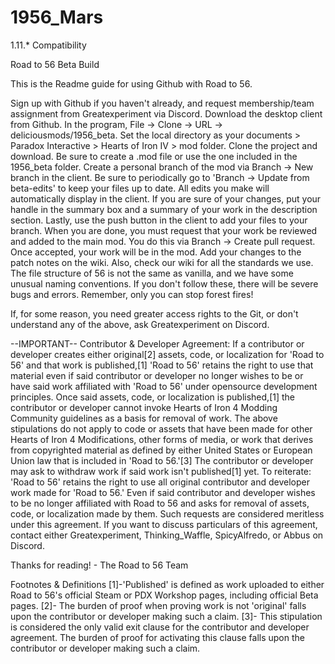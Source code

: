 # 1956_Mars
1.11.* Compatibility


Road to 56 Beta Build

This is the Readme guide for using Github with Road to 56.

Sign up with Github if you haven't already, and request membership/team assignment from Greatexperiment via Discord.
Download the desktop client from Github.
In the program, File -> Clone -> URL -> deliciousmods/1956_beta.
Set the local directory as your documents > Paradox Interactive > Hearts of Iron IV > mod folder.
Clone the project and download.
Be sure to create a .mod file or use the one included in the 1956_beta folder.
Create a personal branch of the mod via Branch -> New branch in the client.
Be sure to periodically go to 'Branch -> Update from beta-edits' to keep your files up to date.
All edits you make will automatically display in the client. If you are sure of your changes, put your handle in the summary box and a summary of your work in the description section.
Lastly, use the push button in the client to add your files to your branch.
When you are done, you must request that your work be reviewed and added to the main mod. You do this via Branch -> Create pull request. Once accepted, your work will be in the mod.
Add your changes to the patch notes on the wiki.
Also, check our wiki for all the standards we use. The file structure of 56 is not the same as vanilla, and we have some unusual naming conventions. If you don't follow these, there will be severe bugs and errors. Remember, only you can stop forest fires!

If, for some reason, you need greater access rights to the Git, or don't understand any of the above, ask Greatexperiment on Discord.

--IMPORTANT--
Contributor & Developer Agreement:
If a contributor or developer creates either original[2] assets, code, or localization for 'Road to 56' and that work is published,[1] 'Road to 56' retains the right to use that material even if said contributor or developer no longer wishes to be or have said work affiliated with 'Road to 56' under opensource development principles.
Once said assets, code, or localization is published,[1] the contributor or developer cannot invoke Hearts of Iron 4 Modding Community guidelines as a basis for removal of work.
The above stipulations do not apply to code or assets that have been made for other Hearts of Iron 4 Modifications, other forms of media, or work that derives from copyrighted material as defined by either United States or European Union law that is included in 'Road to 56.'[3]
The contributor or developer may ask to withdraw work if said work isn't published[1] yet. 
To reiterate: 'Road to 56' retains the right to use all original contributor and developer work made for 'Road to 56.' Even if said contributor and developer wishes to be no longer affiliated with Road to 56 and asks for removal of assets, code, or localization made by them. Such requests are considered meritless under this agreement.
If you want to discuss particulars of this agreement, contact either Greatexperiment, Thinking_Waffle, SpicyAlfredo, or Abbus on Discord.

Thanks for reading! - The Road to 56 Team

Footnotes & Definitions
[1]-'Published' is defined as work uploaded to either Road to 56's official Steam or PDX Workshop pages, including official Beta pages.
[2]- The burden of proof when proving work is not 'original' falls upon the contributor or developer making such a claim. 
[3]- This stipulation is considered the only valid exit clause for the contributor and developer agreement. The burden of proof for activating this clause falls upon the contributor or developer making such a claim.